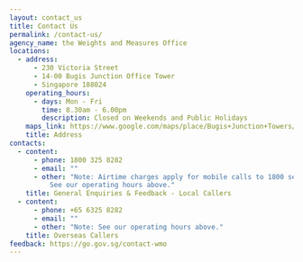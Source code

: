 ```yaml
---
layout: contact_us
title: Contact Us
permalink: /contact-us/
agency_name: the Weights and Measures Office
locations:
  - address:
      - 230 Victoria Street
      - 14-00 Bugis Junction Office Tower
      - Singapore 188024
    operating_hours:
      - days: Mon - Fri
        time: 8.30am - 6.00pm
        description: Closed on Weekends and Public Holidays
    maps_link: https://www.google.com/maps/place/Bugis+Junction+Towers/@1.2999657,103.8562714,15z/data=!4m5!3m4!1s0x0:0xb3cb17f62b246e40!8m2!3d1.2999657!4d103.8562714
    title: Address
contacts:
  - content:
      - phone: 1800 325 8282
      - email: ""
      - other: "Note: Airtime charges apply for mobile calls to 1800 service lines. <br>
          See our operating hours above."
    title: General Enquiries & Feedback - Local Callers
  - content:
      - phone: +65 6325 8282
      - email: ""
      - other: "Note: See our operating hours above."
    title: Overseas Callers
feedback: https://go.gov.sg/contact-wmo
---
```

